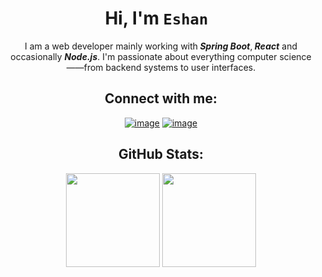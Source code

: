 <div align="center">
<h1 align="center">Hi, I'm <code>Eshan </code></h1>
<p>I am a web developer mainly working with<B> <I>Spring Boot</I></B>,<B> <I>React</I></B> and occasionally <B><I>Node.js</I></B>.  I'm passionate about everything computer science——from backend systems to user interfaces.</p>


<h2 align="center">Connect with me:</h2>
<div align="center">

[![image](https://img.shields.io/badge/LinkedIn-0077B5?style=for-the-badge&logo=linkedin&logoColor=white)](https://www.linkedin.com/in/2016mehrab/)
[![image](https://img.shields.io/badge/Gmail-D14836?style=for-the-badge&logo=gmail&logoColor=white)](mailto:2016mehrab@gmail.com)
  
</div>
 <h2 align="center">GitHub Stats:</h2>

<p align="center">
<img height="150" src="https://github-readme-streak-stats.herokuapp.com/?user=2016mehrab&theme=catppuccin_mocha&hide_border=false">
<img height="150" src="https://github-readme-stats.vercel.app/api/top-langs/?username=2016mehrab&theme=catppuccin_mocha&exclude_repo=SSI,ssi-agent-2,sp-ssi-agent,Basic-IDP">
</p>
</div>

<!-- ![](https://github-readme-stats.vercel.app/api/top-langs/?username=2016mehrab&theme=catppuccin_mocha&hide_border=false&include_all_commits=true&count_private=true&layout=compact) -->

<!-- ### 🔝 Top Contributed Repo
![](https://github-contributor-stats.vercel.app/api?username=2016mehrab&limit=5&theme=dark&combine_all_yearly_contributions=true) -->
